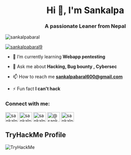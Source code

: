 <h1 align="center">Hi 👋, I'm Sankalpa</h1>
<h3 align="center">A passionate Leaner from Nepal</h3>

<p align="left"> <img src="https://komarev.com/ghpvc/?username=sankalpabaral&label=Profile%20views&color=0e75b6&style=flat" alt="sankalpabaral" /> </p>

<p align="left"> <a href="https://twitter.com/sankalpabaral9" target="blank"><img src="https://img.shields.io/twitter/follow/sankalpabaral9?logo=twitter&style=for-the-badge" alt="sankalpabaral9" /></a> </p>

- 🌱 I’m currently learning **Webapp pentesting**

- 💬 Ask me about **Hacking, Bug bounty , Cybersec**

- 📫 How to reach me **sankalpabaral600@gmail.com**

- ⚡ Fun fact **I can't hack**

<h3 align="left">Connect with me:</h3>
<p align="left">
<a href="https://twitter.com/sankalpabaral9" target="blank"><img align="center" src="https://raw.githubusercontent.com/rahuldkjain/github-profile-readme-generator/master/src/images/icons/Social/twitter.svg" alt="sankalpabaral9" height="30" width="40" /></a>
<a href="https://linkedin.com/in/sankalpabaral" target="blank"><img align="center" src="https://raw.githubusercontent.com/rahuldkjain/github-profile-readme-generator/master/src/images/icons/Social/linked-in-alt.svg" alt="sankalpabaral" height="30" width="40" /></a>
<a href="https://fb.com/sankalpa.baral.1337" target="blank"><img align="center" src="https://raw.githubusercontent.com/rahuldkjain/github-profile-readme-generator/master/src/images/icons/Social/facebook.svg" alt="sankalpa.baral.1337" height="30" width="40" /></a>
<a href="https://medium.com/@sankalpabaral" target="blank"><img align="center" src="https://raw.githubusercontent.com/rahuldkjain/github-profile-readme-generator/master/src/images/icons/Social/medium.svg" alt="@sankalpabaral" height="30" width="40" /></a>
<a href="https://www.youtube.com/c/sankalpabaral" target="blank"><img align="center" src="https://raw.githubusercontent.com/rahuldkjain/github-profile-readme-generator/master/src/images/icons/Social/youtube.svg" alt="sankalpabaral" height="30" width="40" /></a>
</p>



## TryHackMe Profile
<img src="https://tryhackme-badges.s3.amazonaws.com/Sankalpa.png" alt="TryHackMe">

